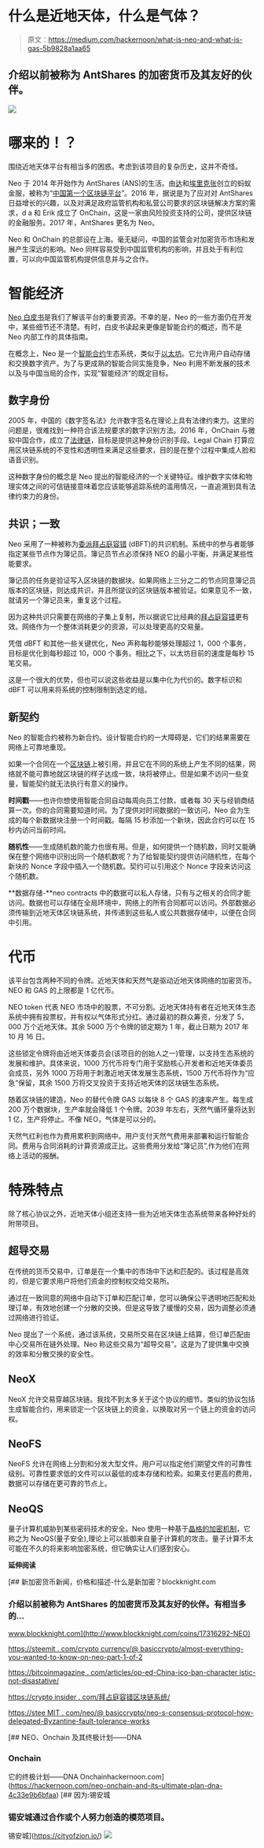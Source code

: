 # 什么是近地天体，什么是气体？

> 原文：<https://medium.com/hackernoon/what-is-neo-and-what-is-gas-5b9828a1aa65>

## 介绍以前被称为 AntShares 的加密货币及其友好的伙伴。

![](img/de7c86e4996e33a714005d60b6546457.png)

# 哪来的！？

围绕近地天体平台有相当多的困惑。考虑到该项目的复杂历史，这并不奇怪。

Neo 于 2014 年开始作为 AntShares (ANS)的生活。由[达](https://twitter.com/dahongfei)和[埃里克张](https://twitter.com/neoerikzhang)创立的蚂蚁金服，被称为“[中国第一个区块链平台](http://bitcoinist.com/chinas-first-blockchain-platform-antshares-rebrands-neo/)”。2016 年，据说是为了应对对 AntShares 日益增长的兴趣，以及对满足政府监管机构和私营公司要求的区块链解决方案的需求，d a 和 Erik 成立了 OnChain，这是一家由风险投资支持的公司，提供区块链的金融服务。2017 年，AntShares 更名为 Neo。

Neo 和 OnChain 的总部设在上海。毫无疑问，中国的监管会对加密货币市场和发展产生深远的影响。Neo 同样容易受到中国监管机构的影响，并且处于有利位置，可以向中国监管机构提供信息并与之合作。

# 智能经济

[Neo 白皮书](http://docs.neo.org/en-us/)是我们了解该平台的重要资源。不幸的是，Neo 的一些方面仍在开发中，某些细节还不清楚。有时，白皮书读起来更像是智能合约的概述，而不是 Neo 内部工作的具体指南。

在概念上，Neo 是一个[智能合约](https://en.wikipedia.org/wiki/Smart_contract)生态系统，类似于[以太坊](https://en.wikipedia.org/wiki/Ethereum)。它允许用户自动存储和交换数字资产。为了与更成熟的智能合同实施竞争，Neo 利用不断发展的技术以及与中国当局的合作，实现“智能经济”的既定目标。

## 数字身份

2005 年，中国的《数字签名法》允许数字签名在理论上具有法律约束力。这里的问题是，很难找到一种符合该法规要求的数字识别方法。2016 年，OnChain 与微软中国合作，成立了[法律链](https://cointelegraph.com/news/antshares-partners-with-microsoft-to-digitalize-real-world-assets-with-blockchain)，目标是提供这种身份识别手段。Legal Chain 打算应用区块链系统的不变性和透明性来满足这些要求，目的是在整个过程中集成人脸和语音识别。

这种数字身份的概念是 Neo 提出的智能经济的一个关键特征。维护数字实体和物理实体之间的可信链接意味着您应该能够追踪系统的滥用情况，一直追溯到具有法律约束力的身份。

## 共识；一致

Neo 采用了一种被称为[委派拜占庭容错](https://steemit.com/neo/@basiccrypto/neo-s-consensus-protocol-how-delegated-byzantine-fault-tolerance-works) (dBFT)的共识机制。系统中的参与者能够指定某些节点作为簿记员。簿记员节点必须保持 NEO 的最小平衡，并满足某些性能要求。

簿记员的任务是验证写入区块链的数据块。如果网络上三分之二的节点同意簿记员版本的区块链，则达成共识，并且所提议的区块链版本被验证。如果意见不一致，就请另一个簿记员来，重复这个过程。

因为这种共识只需要在网络的子集上复制，所以据说它比经典的[拜占庭容错](https://en.wikipedia.org/wiki/Byzantine_fault_tolerance)更有效。网络作为一个整体消耗更少的资源，可以处理更高的交易量。

凭借 dBFT 和其他一些关键优化，Neo 声称每秒能够处理超过 1，000 个事务，目标是优化到每秒超过 10，000 个事务。相比之下，以太坊目前的速度是每秒 15 笔交易。

这是一个很大的优势，但也可以说这些收益是以集中化为代价的。数字标识和 dBFT 可以用来将系统的控制限制到选定的组。

## 新契约

Neo 的智能合约被称为新合约。设计智能合约的一大障碍是，它们的结果需要在网络上可靠地重现。

如果一个合同在一个[区块链](https://medium.freecodecamp.org/how-does-blockchain-really-work-i-built-an-app-to-show-you-6b70cd4caf7d)上被引用，并且它在不同的系统上产生不同的结果，网络就不能可靠地就区块链的样子达成一致，块将被停止。但是如果不访问一些变量，智能契约就无法执行有意义的操作。

**时间戳**——也许你想使用智能合同自动每周向员工付款，或者每 30 天与经销商结算一次。你的合同需要知道时间。为了提供对时间数据的一致访问，Neo 会为生成的每个新数据块注册一个时间戳。每隔 15 秒添加一个新块，因此合约可以在 15 秒内访问当前时间。

**随机性**——生成随机数的能力也很有用。但是，如何提供一个随机数，同时又能确保在整个网络中识别出同一个随机数呢？为了给智能契约提供访问随机性，在每个新块的 Nonce 字段中插入一个随机数。契约可以引用这个 Nonce 字段来访问这个随机数。

**数据存储-**neo contracts 中的数据可以私人存储，只有与之相关的合同才能访问。数据也可以存储在全局环境中，网络上的所有合同都可以访问。外部数据必须传输到近地天体区块链系统，并传递到这些私人或公共数据存储中，以便在合同中引用。

# 代币

该平台包含两种不同的令牌。近地天体和天然气是驱动近地天体网络的加密货币。NEO 和 GAS 的上限都是 1 亿代币。

NEO token 代表 NEO 市场中的股票，不可分割。近地天体持有者在近地天体生态系统中拥有投票权，并有权以气体形式分红。通过最初的群众筹资，分发了 5，000 万个近地天体。其余 5000 万个令牌的锁定期为 1 年，截止日期为 2017 年 10 月 16 日。

这些锁定令牌将由近地天体委员会(该项目的创始人之一)管理，以支持生态系统的发展和维护。具体来说，1000 万代币将专门用于奖励核心开发者和近地天体委员会成员，另外 1000 万将用于刺激近地天体发展生态系统，1500 万代币将作为“应急”保留，其余 1500 万将交叉投资于支持近地天体的区块链生态系统。

随着区块链的建造，Neo 的替代令牌 GAS 以每块 8 个 GAS 的速率产生。每生成 200 万个数据块，生产率就会降低 1 个令牌。2039 年左右，天然气循环量将达到 1 亿，生产将停止。不像 NEO，气体是可以分的。

天然气红利也作为费用累积到网络中。用户支付天然气费用来部署和运行智能合同。费用与合同消耗的计算资源成正比。这些费用分发给“簿记员”,作为他们在网络上活动的报酬。

# 特殊特点

除了核心协议之外，近地天体小组还支持一些为近地天体生态系统带来各种好处的附带项目。

## 超导交易

在传统的货币交易中，订单是在一个集中的市场中下达和匹配的。该过程是高效的，但是它要求用户将他们资金的控制权交给交易所。

通过在一致同意的网络中自动下订单和匹配订单，您可以确保公平透明地匹配和处理订单，有效地创建一个分散的交换。但是这导致了缓慢的交易，因为调整必须通过网络进行验证。

Neo 提出了一个系统，通过该系统，交易所交易在区块链上结算，但订单匹配由中心交易所在链外处理。Neo 称这些交易为“超导交易”。这是为了提供集中交换的效率和分散交换的安全性。

## NeoX

NeoX 允许交易穿越区块链。我找不到太多关于这个协议的细节。类似的协议包括生成智能合约，用来锁定一个区块链上的资金，以换取对另一个链上的资金的访问权。

## NeoFS

NeoFS 允许在网络上分割和分发大型文件。用户可以指定他们期望文件的可靠性级别。可靠性要求低的文件可以以最低的成本存储和检索。如果支付更高的费用，数据可以存储在更可靠的节点上。

## NeoQS

量子计算机威胁到某些密码技术的安全。Neo 使用一种基于[晶格的加密机制](https://en.wikipedia.org/wiki/Lattice-based_cryptography)，它称之为 NeoQS(量子安全),理论上可以抵御来自量子计算机的攻击。量子计算不太可能在不久的将来影响加密系统，但它确实让人们感到安心。

**延伸阅读**

[](http://www.blockknight.com/coins/17316292-NEO) [## 新加密货币新闻，价格和描述-什么是新加密？blockknight.com

### 介绍以前被称为 AntShares 的加密货币及其友好的伙伴。有相当多的…

www.blockknight.com](http://www.blockknight.com/coins/17316292-NEO) 

[https://steemit . com/crypto currency/@ basiccrypto/almost-everything-you-wanted-to-know-on-neo-part-1-of-2](https://steemit.com/cryptocurrency/@basiccrypto/almost-everything-you-wanted-to-know-about-neo-part-1-of-2)

[https://bitcoinmagazine . com/articles/op-ed-China-ico-ban-character istic-not-disastative/](https://bitcoinmagazine.com/articles/op-ed-chinas-ico-ban-characteristic-not-catastrophic/)

[https://crypto insider . com/拜占庭容错区块链系统/](https://cryptoinsider.com/byzantine-fault-tolerance-blockchain-systems/)

[https://stee MIT . com/neo/@ basiccrypto/neo-s-consensus-protocol-how-delegated-Byzantine-fault-tolerance-works](https://steemit.com/neo/@basiccrypto/neo-s-consensus-protocol-how-delegated-byzantine-fault-tolerance-works)

[](https://hackernoon.com/neo-onchain-and-its-ultimate-plan-dna-4c33e9b6bfaa) [## NEO、Onchain 及其终极计划——DNA

### Onchain

它的终极计划——DNA Onchainhackernoon.com](https://hackernoon.com/neo-onchain-and-its-ultimate-plan-dna-4c33e9b6bfaa) [](https://cityofzion.io/) [## 因为:锡安城

### 锡安城通过合作或个人努力创造的模范项目。

锡安城](https://cityofzion.io/) ![](img/64d3a20f82668b0aa3ed9cfe864347cb.png)